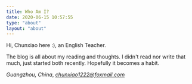 ```yaml
---
title: Who Am I?
date: 2020-06-15 10:57:55
type: "about"
layout: "about"
---
```


Hi, Chunxiao here :), an English Teacher. 

The blog is all about my reading and thoughts. 
I didn't read nor write that much, just started both recently. 
Hopefully it becomes a habit. 

*Guangzhou, China*, *chunxiao1222@foxmail.com*